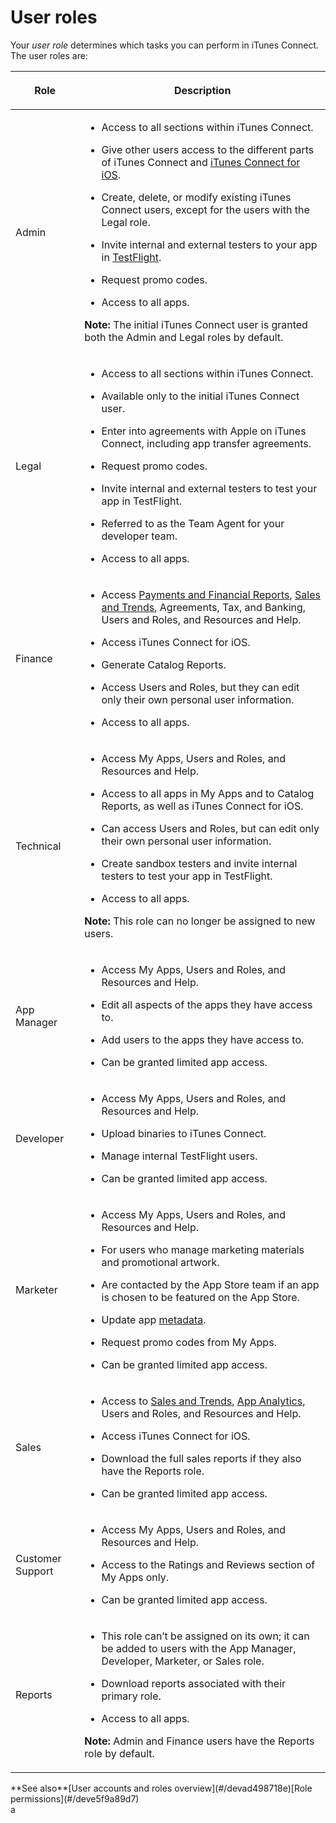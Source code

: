# User roles

Your _user role_ determines which tasks you can perform in iTunes Connect. The user roles are:

<table data-type="Custom" aria-label="User roles">

<thead>

<tr>

<th colspan="4" scope="col">

Role

</th>

<th colspan="8" scope="col">

Description

</th>

</tr>

</thead>

<tbody>

<tr>

<td colspan="4">

Admin

</td>

<td colspan="8">

*   Access to all sections within iTunes Connect.

*   Give other users access to the different parts of iTunes Connect and [iTunes Connect for iOS](#/dev31f8af6b7).

*   Create, delete, or modify existing iTunes Connect users, except for the users with the Legal role.

*   Invite internal and external testers to your app in [TestFlight](#/devf00dd882d).

*   Request promo codes.

*   Access to all apps.

<div class="Alert">

**Note:** The initial iTunes Connect user is granted both the Admin and Legal roles by default.

</div>

</td>

</tr>

<tr>

<td colspan="4">

Legal

</td>

<td colspan="8">

*   Access to all sections within iTunes Connect.

*   Available only to the initial iTunes Connect user.

*   Enter into agreements with Apple on iTunes Connect, including app transfer agreements.

*   Request promo codes.

*   Invite internal and external testers to test your app in TestFlight.

*   Referred to as the Team Agent for your developer team.

*   Access to all apps.

</td>

</tr>

<tr>

<td colspan="4">

Finance

</td>

<td colspan="8">

*   Access [Payments and Financial Reports](#/dev5f31f986a), [Sales and Trends](#/devf00c548f9), Agreements, Tax, and Banking, Users and Roles, and Resources and Help.

*   Access iTunes Connect for iOS.

*   Generate Catalog Reports.

*   Access Users and Roles, but they can edit only their own personal user information.

*   Access to all apps.

</td>

</tr>

<tr>

<td colspan="4">

Technical

</td>

<td colspan="8">

*   Access My Apps, Users and Roles, and Resources and Help.

*   Access to all apps in My Apps and to Catalog Reports, as well as iTunes Connect for iOS.

*   Can access Users and Roles, but can edit only their own personal user information.

*   Create sandbox testers and invite internal testers to test your app in TestFlight.

*   Access to all apps.

<div class="Alert">

**Note:** This role can no longer be assigned to new users.

</div>

</td>

</tr>

<tr>

<td colspan="4">

App Manager

</td>

<td colspan="8">

*   Access My Apps, Users and Roles, and Resources and Help.

*   Edit all aspects of the apps they have access to.

*   Add users to the apps they have access to.

*   Can be granted limited app access.

</td>

</tr>

<tr>

<td colspan="4">

Developer

</td>

<td colspan="8">

*   Access My Apps, Users and Roles, and Resources and Help.

*   Upload binaries to iTunes Connect.

*   Manage internal TestFlight users.

*   Can be granted limited app access.

</td>

</tr>

<tr>

<td colspan="4">

Marketer

</td>

<td colspan="8">

*   Access My Apps, Users and Roles, and Resources and Help.

*   For users who manage marketing materials and promotional artwork.

*   Are contacted by the App Store team if an app is chosen to be featured on the App Store.

*   Update app [metadata](#/dev6e8e7453e).

*   Request promo codes from My Apps.

*   Can be granted limited app access.

</td>

</tr>

<tr>

<td colspan="4">

Sales

</td>

<td colspan="8">

*   Access to [Sales and Trends](#/devf00c548f9), [App Analytics](#/dev8fcea3935), Users and Roles, and Resources and Help.

*   Access iTunes Connect for iOS.

*   Download the full sales reports if they also have the Reports role.

*   Can be granted limited app access.

</td>

</tr>

<tr>

<td colspan="4">

Customer Support

</td>

<td colspan="8">

*   Access My Apps, Users and Roles, and Resources and Help.

*   Access to the Ratings and Reviews section of My Apps only.

*   Can be granted limited app access.

</td>

</tr>

<tr>

<td colspan="4">

Reports

</td>

<td colspan="8">

*   This role can’t be assigned on its own; it can be added to users with the App Manager, Developer, Marketer, or Sales role.

*   Download reports associated with their primary role.

*   Access to all apps.

<div class="Alert">

**Note:** Admin and Finance users have the Reports role by default.

</div>

</td>

</tr>

</tbody>

</table>

<div class="LinkUniversal">**See also**[User accounts and roles overview](#/devad498718e)[Role permissions](#/deve5f9a89d7)</div>

</div>a
